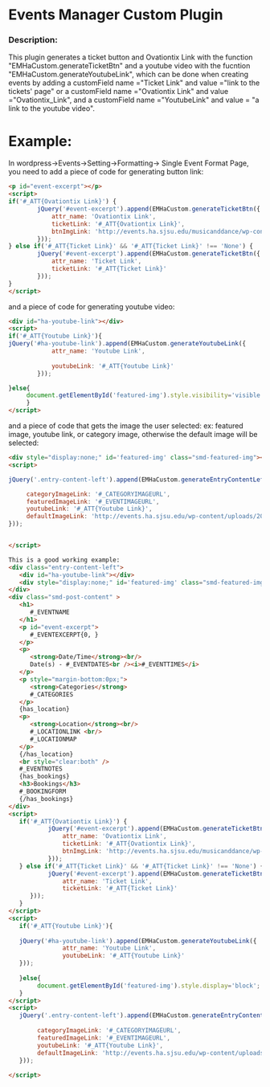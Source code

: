 # Events Manager Custom Plugin
### Description:
This plugin generates a ticket button and Ovationtix Link with the function "EMHaCustom.generateTicketBtn" and a youtube video with the fucntion "EMHaCustom.generateYoutubeLink", which can be done when creating events by adding a customField name ="Ticket Link" and value ="link to the tickets' page" or a customField name ="Ovationtix Link" and value ="Ovationtix_Link", and a customField name ="YoutubeLink" and value = "a link to the youtube video".
# Example:
In wordpress->Events->Setting->Formatting-> Single Event Format Page, you need to add a piece of code for generating button link:

```html
<p id="event-excerpt"></p>
<script>
if('#_ATT{Ovationtix Link}') { 
        jQuery('#event-excerpt').append(EMHaCustom.generateTicketBtn({
	        attr_name: 'Ovationtix Link',
	        ticketLink: '#_ATT{Ovationtix Link}',
	        btnImgLink: 'http://events.ha.sjsu.edu/musicanddance/wp-content/uploads/sites/6/2016/09/BuyTickets_160px.png'
		}));
} else if('#_ATT{Ticket Link}' && '#_ATT{Ticket Link}' !== 'None') {
        jQuery('#event-excerpt').append(EMHaCustom.generateTicketBtn({
	        attr_name: 'Ticket Link',
	        ticketLink: '#_ATT{Ticket Link}'
		}));
}
</script>
```
and a piece of code for generating youtube video:
```html
<div id="ha-youtube-link"></div>
<script>
if('#_ATT{Youtube Link}'){
jQuery('#ha-youtube-link').append(EMHaCustom.generateYoutubeLink({
	        attr_name: 'Youtube Link',
	        
	        youtubeLink: '#_ATT{Youtube Link}'
		}));

}else{
     document.getElementById('featured-img').style.visibility='visible';
     }
</script>
```
and a piece of code that gets the image the user selected:
ex: featured image, youtube link, or category image, otherwise the default image will be selected:
```html
<div style="display:none;" id='featured-img' class="smd-featured-img"></div>
<script>

jQuery('.entry-content-left').append(EMHaCustom.generateEntryContentLeft({

     categoryImageLink: '#_CATEGORYIMAGEURL',
     featuredImageLink: '#_EVENTIMAGEURL',
     youtubeLink: '#_ATT{Youtube Link}',
     defaultImageLink: 'http://events.ha.sjsu.edu/wp-content/uploads/2016/09/default_734x408_thumb.png'
}));


</script>
```
```html
This is a good working example:
<div class="entry-content-left">
   <div id="ha-youtube-link"></div>
   <div style="display:none;" id='featured-img' class="smd-featured-img"></div>
</div>
<div class="smd-post-content" >
   <h1>
      #_EVENTNAME
   </h1>
   <p id="event-excerpt">
      #_EVENTEXCERPT{0, }
   </p>
   <p>
      <strong>Date/Time</strong><br/>
      Date(s) - #_EVENTDATES<br /><i>#_EVENTTIMES</i>
   </p>
   <p style="margin-bottom:0px;">
      <strong>Categories</strong>
      #_CATEGORIES
   </p>
   {has_location}
   <p>
      <strong>Location</strong><br/>
      #_LOCATIONLINK <br/>
      #_LOCATIONMAP
   </p>
   {/has_location}
   <br style="clear:both" />
   #_EVENTNOTES
   {has_bookings}
   <h3>Bookings</h3>
   #_BOOKINGFORM
   {/has_bookings}
</div>
<script>
   if('#_ATT{Ovationtix Link}') { 
           jQuery('#event-excerpt').append(EMHaCustom.generateTicketBtn({
               attr_name: 'Ovationtix Link',
               ticketLink: '#_ATT{Ovationtix Link}',
               btnImgLink: 'http://events.ha.sjsu.edu/musicanddance/wp-content/uploads/sites/6/2016/09/BuyTickets_160px.png'
           }));
   } else if('#_ATT{Ticket Link}' && '#_ATT{Ticket Link}' !== 'None') {
           jQuery('#event-excerpt').append(EMHaCustom.generateTicketBtn({
               attr_name: 'Ticket Link',
               ticketLink: '#_ATT{Ticket Link}'
      }));
   }
</script>
<script>
   if('#_ATT{Youtube Link}'){
   
   jQuery('#ha-youtube-link').append(EMHaCustom.generateYoutubeLink({
               attr_name: 'Youtube Link',
               youtubeLink: '#_ATT{Youtube Link}'
   }));
   
   }else{
        document.getElementById('featured-img').style.display='block';
   }
</script>
<script>
   jQuery('.entry-content-left').append(EMHaCustom.generateEntryContentLeft({
   
        categoryImageLink: '#_CATEGORYIMAGEURL',
        featuredImageLink: '#_EVENTIMAGEURL',
        youtubeLink: '#_ATT{Youtube Link}',
        defaultImageLink: 'http://events.ha.sjsu.edu/wp-content/uploads/2016/09/default_734x408_thumb.png'
   }));
   
</script>